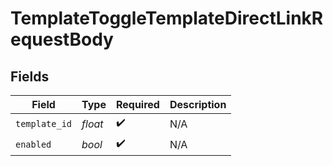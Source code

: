 # TemplateToggleTemplateDirectLinkRequestBody


## Fields

| Field              | Type               | Required           | Description        |
| ------------------ | ------------------ | ------------------ | ------------------ |
| `template_id`      | *float*            | :heavy_check_mark: | N/A                |
| `enabled`          | *bool*             | :heavy_check_mark: | N/A                |